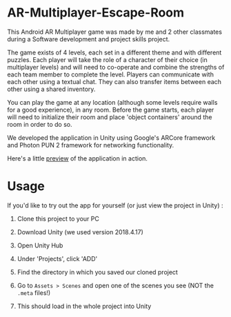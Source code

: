# AR-Multiplayer-Escape-Room
This Android AR Multiplayer game was made by me and 2 other classmates during a Software development and project skills project. 

The game exists of 4 levels, each set in a different theme and with different puzzles. Each player will take the role of a character of their choice (in multiplayer levels) and will need to co-operate and combine the strengths of each team member to complete the level. Players can communicate with each other using a textual chat. They can also transfer items between each other using a shared inventory.

You can play the game at any location (although some levels require walls for a good experience), in any room. Before the game starts, each player will need to initialize their room and place 'object containers' around the room in order to do so.

We developed the application in Unity using Google's ARCore framework and Photon PUN 2 framework for networking functionality.

Here's a little [preview](https://www.youtube.com/watch?v=MD2tUd2vk1c&t=) of the application in action.

# Usage
If you'd like to try out the app for yourself (or just view the project in Unity) : 

1. Clone this project to your PC 

2. Download Unity (we used version 2018.4.17) 

3. Open Unity Hub 

4. Under 'Projects', click 'ADD' 

5. Find the directory in which you saved our cloned project 

6. Go to `Assets > Scenes` and open one of the scenes you see (NOT the `.meta` files!) 

7. This should load in the whole project into Unity
